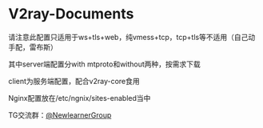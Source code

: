 # V2ray-Documents
请注意此配置只适用于ws+tls+web，纯vmess+tcp，tcp+tls等不适用（自己动手配，雷布斯）

其中server端配置分with mtproto和without两种，按需求下载

client为服务端配置，配合v2ray-core食用

Nginx配置放在/etc/ngnix/sites-enabled当中

TG交流群：[@NewlearnerGroup](https://t.me/NewlearnerGroup)
